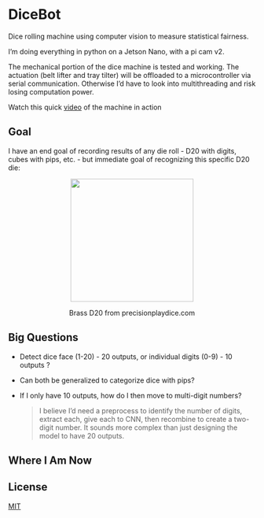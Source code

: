 # DiceBot
Dice rolling machine using computer vision to measure statistical fairness.

I’m doing everything in python on a Jetson Nano, with a pi cam v2.	

The mechanical portion of the dice machine is tested and working. The actuation (belt lifter and tray tilter) will be offloaded to a microcontroller via serial communication. Otherwise I’d have to look into multithreading and risk losing computation power.

Watch this quick [video](https://photos.app.goo.gl/aGJm1UFAFVEBBskr6) of the machine in action

## Goal
I have an end goal of recording results of any die roll - D20 with digits, cubes with pips, etc. - but immediate goal of recognizing this specific D20 die:

<p align="center">
  <img src="https://static.wixstatic.com/media/32aaac_27d38b84839e4b10b9d41b67a02a75b9~mv2.jpg/v1/fill/w_500,h_500,al_c,q_85,usm_0.66_1.00_0.01/32aaac_27d38b84839e4b10b9d41b67a02a75b9~mv2.webp" width = "250" height = "250"/>
</p>
<p align="center">
Brass D20 from precisionplaydice.com
</p>

## Big Questions
* Detect dice face (1-20)  - 20 outputs, or individual digits (0-9) - 10 outputs ?
* Can both be generalized to categorize dice with pips?
* If I only have 10 outputs, how do I then move to multi-digit numbers? 
  
  > I believe I’d need a preprocess to identify the number of digits, extract each, give each to CNN, then recombine to create a two-digit number. It sounds more complex than just designing the model to have 20 outputs.

## Where I Am Now



## License

[MIT](https://choosealicense.com/licenses/mit/)
